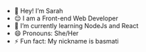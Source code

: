 
- 👋 Hey! I’m Sarah
- 😌 I am a Front-end Web Developer
- 🌱 I’m currently learning NodeJs and React
- 😄 Pronouns: She/Her
- ⚡ Fun fact: My nickname is basmati

